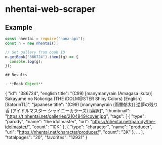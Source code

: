 # nhentai-web-scraper

## Example

```js
const nhentai = require("nana-api");
const n = new nhentai();

// Get gallery from book ID
n.getBook("386724").then((g) => {
  console.log(g);
});

## Results

- **Book Object**

```
{
  "id": "386724",
  "english title": "(C99) [manymanyrain (Amagasa Ikuta)] Sakayume no Nokoriga (THE iDOLM@STER Shiny Colors) [English] [SatorinTL]",
  "japanese title": "(C99) [manymanyrain (雨暈郁太)] 逆夢の残り香 (アイドルマスター シャイニーカラーズ) [英訳]",
  "thumbnail": "https://t.nhentai.net/galleries/2104849/cover.jpg",
  "tags": [
    {
      "type": "parody",
      "name": "the idolmaster",
      "url": "https://nhentai.net/parody/the-idolmaster/",
      "count": "10K"
    },
    {
      "type": "character",
      "name": "producer",
      "url": "https://nhentai.net/character/producer/",
      "count": "3K"
    },
    ...
  ],
  "totalpages": "20",
  "favorites": "12931"
}
